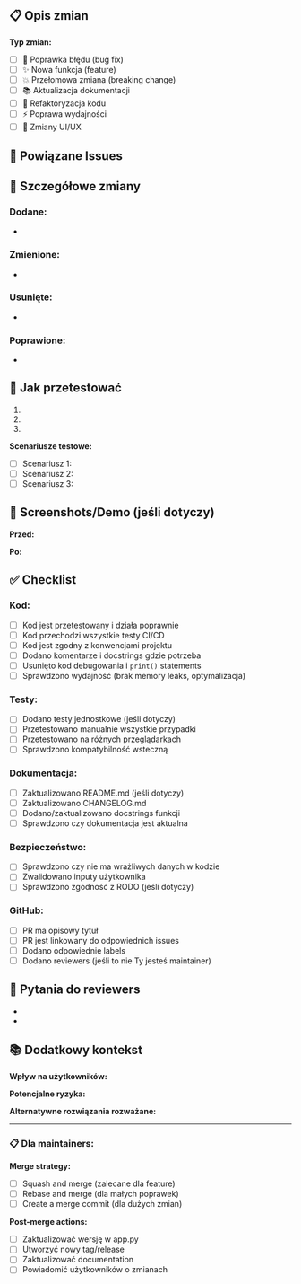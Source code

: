 ## 📋 Opis zmian

<!-- Opisz co zostało zmienione i dlaczego. Bądź szczegółowy! -->

**Typ zmian:**
- [ ] 🐛 Poprawka błędu (bug fix)
- [ ] ✨ Nowa funkcja (feature)
- [ ] 💥 Przełomowa zmiana (breaking change)
- [ ] 📚 Aktualizacja dokumentacji
- [ ] 🔧 Refaktoryzacja kodu
- [ ] ⚡ Poprawa wydajności
- [ ] 🎨 Zmiany UI/UX

## 🔗 Powiązane Issues

<!-- Linkuj do powiązanych issues używając słów kluczowych:
Fixes #123
Closes #456
Related to #789 -->

## 📝 Szczegółowe zmiany

### Dodane:
- 

### Zmienione:
- 

### Usunięte:
- 

### Poprawione:
- 

## 🧪 Jak przetestować

<!-- Opisz krok po kroku jak przetestować wprowadzone zmiany -->

1. 
2. 
3. 

**Scenariusze testowe:**
- [ ] Scenariusz 1: 
- [ ] Scenariusz 2: 
- [ ] Scenariusz 3: 

## 📸 Screenshots/Demo (jeśli dotyczy)

<!-- Dodaj screenshoty, GIFy lub linki do demo jeśli zmiany dotyczą UI -->

**Przed:**


**Po:**


## ✅ Checklist

### Kod:
- [ ] Kod jest przetestowany i działa poprawnie
- [ ] Kod przechodzi wszystkie testy CI/CD
- [ ] Kod jest zgodny z konwencjami projektu
- [ ] Dodano komentarze i docstrings gdzie potrzeba
- [ ] Usunięto kod debugowania i `print()` statements
- [ ] Sprawdzono wydajność (brak memory leaks, optymalizacja)

### Testy:
- [ ] Dodano testy jednostkowe (jeśli dotyczy)
- [ ] Przetestowano manualnie wszystkie przypadki
- [ ] Przetestowano na różnych przeglądarkach
- [ ] Sprawdzono kompatybilność wsteczną

### Dokumentacja:
- [ ] Zaktualizowano README.md (jeśli dotyczy)
- [ ] Zaktualizowano CHANGELOG.md
- [ ] Dodano/zaktualizowano docstrings funkcji
- [ ] Sprawdzono czy dokumentacja jest aktualna

### Bezpieczeństwo:
- [ ] Sprawdzono czy nie ma wrażliwych danych w kodzie
- [ ] Zwalidowano inputy użytkownika
- [ ] Sprawdzono zgodność z RODO (jeśli dotyczy)

### GitHub:
- [ ] PR ma opisowy tytuł
- [ ] PR jest linkowany do odpowiednich issues
- [ ] Dodano odpowiednie labels
- [ ] Dodano reviewers (jeśli to nie Ty jesteś maintainer)

## 🤔 Pytania do reviewers

<!-- Czy masz jakieś konkretne pytania lub wątpliwości, na które reviewers powinni zwrócić uwagę? -->

- 
- 

## 📚 Dodatkowy kontekst

<!-- Wszystko inne co może być przydatne dla reviewers -->

**Wpływ na użytkowników:**


**Potencjalne ryzyka:**


**Alternatywne rozwiązania rozważane:**


---

### 📋 Dla maintainers:

**Merge strategy:**
- [ ] Squash and merge (zalecane dla feature)
- [ ] Rebase and merge (dla małych poprawek)
- [ ] Create a merge commit (dla dużych zmian)

**Post-merge actions:**
- [ ] Zaktualizować wersję w app.py
- [ ] Utworzyć nowy tag/release
- [ ] Zaktualizować documentation
- [ ] Powiadomić użytkowników o zmianach
